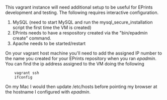 
This vagrant instance will need additional setup to be useful for EPrints development and testing.  The following
requires interactive configuration.

1. MySQL (need to start MySQL and run the mysql_secure_installation script the first time the VM is created)
2. EPrints needs to have a respository created via the "bin/epadmin create" command.
3. Apache needs to be started/restart

On your vagrant host machine you'll need to add the assigned IP number to the name you created for your 
EPrints repository when you ran *epadmin*. You can find the ip address assigned to the VM doing the following

```shell
	vagrant ssh
	ifconfig
```

On my Mac I would then update /etc/hosts before pointing my browser at the hostname I configured with *epadmin*.

